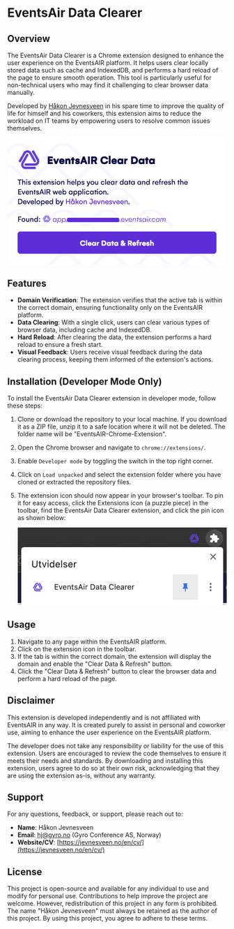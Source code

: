 # EventsAir Data Clearer

## Overview

The EventsAir Data Clearer is a Chrome extension designed to enhance the user experience on the EventsAIR platform. It helps users clear locally stored data such as cache and IndexedDB, and performs a hard reload of the page to ensure smooth operation. This tool is particularly useful for non-technical users who may find it challenging to clear browser data manually.

Developed by [Håkon Jevnesveen](https://jevnesveen.no/en/cv/) in his spare time to improve the quality of life for himself and his coworkers, this extension aims to reduce the workload on IT teams by empowering users to resolve common issues themselves.

![Extension Popup](images/github/screenshot.png)

## Features

- **Domain Verification**: The extension verifies that the active tab is within the correct domain, ensuring functionality only on the EventsAIR platform.
- **Data Clearing**: With a single click, users can clear various types of browser data, including cache and IndexedDB.
- **Hard Reload**: After clearing the data, the extension performs a hard reload to ensure a fresh start.
- **Visual Feedback**: Users receive visual feedback during the data clearing process, keeping them informed of the extension's actions.

## Installation (Developer Mode Only)

To install the EventsAir Data Clearer extension in developer mode, follow these steps:

1. Clone or download the repository to your local machine. If you download it as a ZIP file, unzip it to a safe location where it will not be deleted. The folder name will be "EventsAIR-Chrome-Extension".
2. Open the Chrome browser and navigate to `chrome://extensions/`.
3. Enable `Developer mode` by toggling the switch in the top right corner.
4. Click on `Load unpacked` and select the extension folder where you have cloned or extracted the repository files.
5. The extension icon should now appear in your browser's toolbar. To pin it for easy access, click the Extensions icon (a puzzle piece) in the toolbar, find the EventsAir Data Clearer extension, and click the pin icon as shown below:

   ![Pin Extension](images/github/screenshot-pin.png)

## Usage

1. Navigate to any page within the EventsAIR platform.
2. Click on the extension icon in the toolbar.
3. If the tab is within the correct domain, the extension will display the domain and enable the "Clear Data & Refresh" button.
4. Click the "Clear Data & Refresh" button to clear the browser data and perform a hard reload of the page.

## Disclaimer

This extension is developed independently and is not affiliated with EventsAIR in any way. It is created purely to assist in personal and coworker use, aiming to enhance the user experience on the EventsAIR platform.

The developer does not take any responsibility or liability for the use of this extension. Users are encouraged to review the code themselves to ensure it meets their needs and standards. By downloading and installing this extension, users agree to do so at their own risk, acknowledging that they are using the extension as-is, without any warranty.

## Support

For any questions, feedback, or support, please reach out to:

- **Name**: Håkon Jevnesveen
- **Email**: [hj@gyro.no](mailto:hj@gyro.no) (Gyro Conference AS, Norway)
- **Website/CV**: [https://jevnesveen.no/en/cv/](https://jevnesveen.no/en/cv/)

## License

This project is open-source and available for any individual to use and modify for personal use. Contributions to help improve the project are welcome. However, redistribution of this project in any form is prohibited. The name "Håkon Jevnesveen" must always be retained as the author of this project. By using this project, you agree to adhere to these terms.
